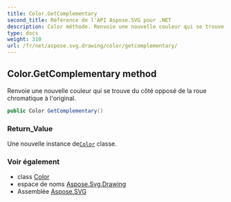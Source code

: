```yaml
---
title: Color.GetComplementary
second_title: Référence de l'API Aspose.SVG pour .NET
description: Color méthode. Renvoie une nouvelle couleur qui se trouve du côté opposé de la roue chromatique à loriginal.
type: docs
weight: 310
url: /fr/net/aspose.svg.drawing/color/getcomplementary/
---
```

## Color.GetComplementary method

Renvoie une nouvelle couleur qui se trouve du côté opposé de la roue chromatique à l'original.

```csharp
public Color GetComplementary()
```

### Return_Value

Une nouvelle instance de[`Color`](../) classe.

### Voir également

* class [Color](../)
* espace de noms [Aspose.Svg.Drawing](../../color/)
* Assemblée [Aspose.SVG](../../../)


